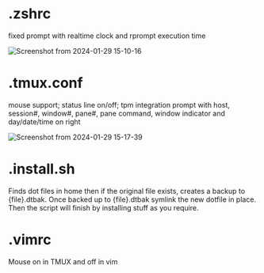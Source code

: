 # .zshrc

fixed prompt with realtime clock and rprompt execution time

![Screenshot from 2024-01-29 15-10-16](https://github.com/XenBuddha/dotfiles/assets/24990580/7ed11369-536e-4dca-a1a3-bd215e54fca0)

# .tmux.conf

mouse support; status line on/off; tpm integration
prompt with host, session#, window#, pane#, pane command, window indicator and day/date/time on right 

![Screenshot from 2024-01-29 15-17-39](https://github.com/XenBuddha/dotfiles/assets/24990580/8d7b38ec-be00-4c30-8893-a6f206b34543)

# .install.sh

Finds dot files in home then if the original file exists, creates a backup to {file}.dtbak.
 Once backed up to {file}.dtbak symlink the new dotfile in place.  Then the script will finish by installing stuff as you require.

 # .vimrc

 Mouse on in TMUX and off in vim
